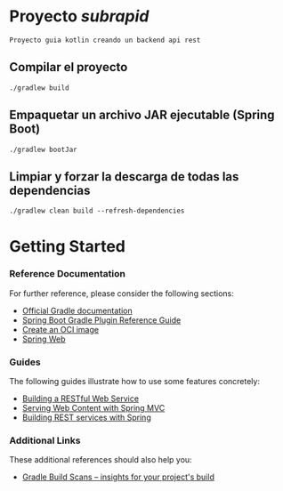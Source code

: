 # Proyecto ***subrapid***
``Proyecto guia kotlin creando un backend api rest
``

##  Compilar el proyecto
```CMD
./gradlew build
```
## Empaquetar un archivo JAR ejecutable (Spring Boot)
```CMD
./gradlew bootJar
```
## Limpiar y forzar la descarga de todas las dependencias
```CMD
./gradlew clean build --refresh-dependencies
```


#
# Getting Started

### Reference Documentation
For further reference, please consider the following sections:

* [Official Gradle documentation](https://docs.gradle.org)
* [Spring Boot Gradle Plugin Reference Guide](https://docs.spring.io/spring-boot/3.4.2-SNAPSHOT/gradle-plugin)
* [Create an OCI image](https://docs.spring.io/spring-boot/3.4.2-SNAPSHOT/gradle-plugin/packaging-oci-image.html)
* [Spring Web](https://docs.spring.io/spring-boot/3.4.2-SNAPSHOT/reference/web/servlet.html)

### Guides
The following guides illustrate how to use some features concretely:

* [Building a RESTful Web Service](https://spring.io/guides/gs/rest-service/)
* [Serving Web Content with Spring MVC](https://spring.io/guides/gs/serving-web-content/)
* [Building REST services with Spring](https://spring.io/guides/tutorials/rest/)

### Additional Links
These additional references should also help you:

* [Gradle Build Scans – insights for your project's build](https://scans.gradle.com#gradle)


